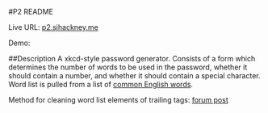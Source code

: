 #P2 README

Live URL: [p2.sjhackney.me](p2.sjhackney.me)

Demo: 

##Description
A xkcd-style password generator. Consists of a form which determines the number of words to be used in the password, whether it should contain a number, and whether it should contain a special character. Word list is pulled from a list of [common English words](http://www.paulnoll.com/Books/Clear-English/).

Method for cleaning word list elements of trailing </li> tags: [forum post](goo.gl/sraOIN)